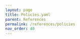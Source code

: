 ```yaml
---
layout: page
title: Policies.yaml
parent: References
permalink: /references/policies
nav_order: 40
---
```

